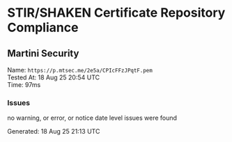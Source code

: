 # STIR/SHAKEN Certificate Repository Compliance

## Martini Security

Name: `https://p.mtsec.me/2e5a/CPIcFFzJPqtF.pem`\
Tested At: 18 Aug 25 20:54 UTC\
Time: 97ms

### Issues

no warning, or error, or notice date level issues were found

Generated: 18 Aug 25 21:13 UTC
